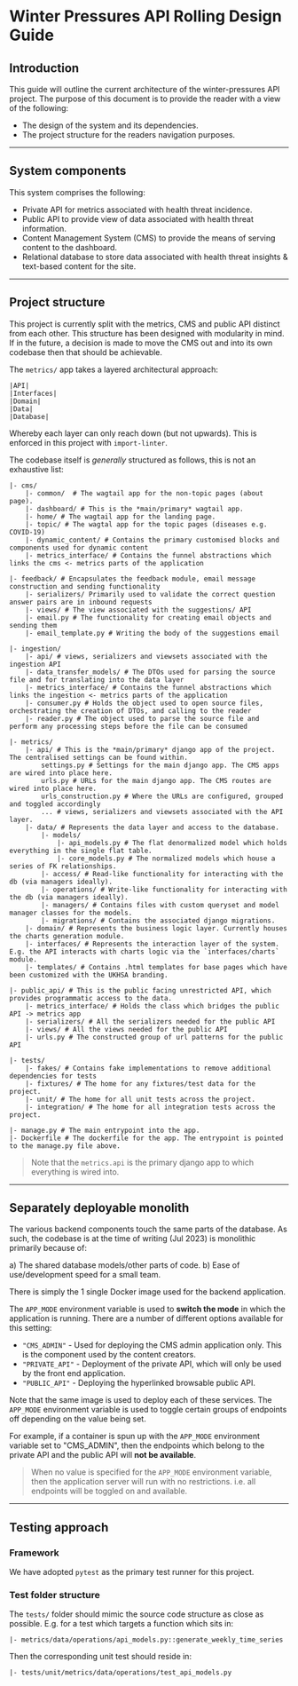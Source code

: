 # Winter Pressures API Rolling Design Guide

## Introduction

This guide will outline the current architecture of the winter-pressures API project.
The purpose of this document is to provide the reader with a view of the following:

- The design of the system and its dependencies.
- The project structure for the readers navigation purposes.

---

## System components

This system comprises the following:
- Private API for metrics associated with health threat incidence.
- Public API to provide view of data associated with health threat information.
- Content Management System (CMS) to provide the means of serving content to the dashboard.
- Relational database to store data associated with health threat insights & text-based content for the site.

---

## Project structure

This project is currently split with the metrics, CMS and public API distinct from each other.
This structure has been designed with modularity in mind. 
If in the future, a decision is made to move the CMS out and into its own codebase then that should be achievable.

The `metrics/` app takes a layered architectural approach:

```
|API|
|Interfaces|
|Domain|
|Data|
|Database|
```

Whereby each layer can only reach down (but not upwards).
This is enforced in this project with `import-linter`.

The codebase itself is *generally* structured as follows, this is not an exhaustive list:

```
|- cms/
    |- common/  # The wagtail app for the non-topic pages (about page).
    |- dashboard/ # This is the *main/primary* wagtail app.
    |- home/ # The wagtail app for the landing page.
    |- topic/ # The wagtal app for the topic pages (diseases e.g. COVID-19)
    |- dynamic_content/ # Contains the primary customised blocks and components used for dynamic content 
    |- metrics_interface/ # Contains the funnel abstractions which links the cms <- metrics parts of the application
   
|- feedback/ # Encapsulates the feedback module, email message construction and sending functionality
    |- serializers/ Primarily used to validate the correct question answer pairs are in inbound requests
    |- views/ # The view associated with the suggestions/ API
    |- email.py # The functionality for creating email objects and sending them
    |- email_template.py # Writing the body of the suggestions email

|- ingestion/
    |- api/ # views, serializers and viewsets associated with the ingestion API
    |- data_transfer_models/ # The DTOs used for parsing the source file and for translating into the data layer
    |- metrics_interface/ # Contains the funnel abstractions which links the ingestion <- metrics parts of the application
    |- consumer.py # Holds the object used to open source files, orchestrating the creation of DTOs, and calling to the reader 
    |- reader.py # The object used to parse the source file and perform any processing steps before the file can be consumed
    
|- metrics/
    |- api/ # This is the *main/primary* django app of the project. The centralised settings can be found within.
        settings.py # Settings for the main django app. The CMS apps are wired into place here.
        urls.py # URLs for the main django app. The CMS routes are wired into place here.
        urls_construction.py # Where the URLs are configured, grouped and toggled accordingly
        ... # views, serializers and viewsets associated with the API layer.
    |- data/ # Represents the data layer and access to the database.
        |- models/
            |- api_models.py # The flat denormalized model which holds everything in the single flat table.
            |- core_models.py # The normalized models which house a series of FK relationships.
        |- access/ # Read-like functionality for interacting with the db (via managers ideally).
        |- operations/ # Write-like functionality for interacting with the db (via managers ideally).
        |- managers/ # Contains files with custom queryset and model manager classes for the models.
        |- migrations/ # Contains the associated django migrations.
    |- domain/ # Represents the business logic layer. Currently houses the charts generation module.
    |- interfaces/ # Represents the interaction layer of the system. E.g. the API interacts with charts logic via the `interfaces/charts` module.
    |- templates/ # Contains .html templates for base pages which have been customized with the UKHSA branding.
    
|- public_api/ # This is the public facing unrestricted API, which provides programmatic access to the data.
    |- metrics_interface/ # Holds the class which bridges the public API -> metrics app
    |- serializers/ # All the serializers needed for the public API
    |- views/ # All the views needed for the public API
    |- urls.py # The constructed group of url patterns for the public API
    
|- tests/
    |- fakes/ # Contains fake implementations to remove additional dependencies for tests
    |- fixtures/ # The home for any fixtures/test data for the project.
    |- unit/ # The home for all unit tests across the project.
    |- integration/ # The home for all integration tests across the project.
    
|- manage.py # The main entrypoint into the app.
|- Dockerfile # The dockerfile for the app. The entrypoint is pointed to the manage.py file above.
```

>Note that the `metrics.api` is the primary django app to which everything is wired into.

---

## Separately deployable monolith

The various backend components touch the same parts of the database. 
As such, the codebase is at the time of writing (Jul 2023) is monolithic primarily because of:

a) The shared database models/other parts of code.
b) Ease of use/development speed for a small team.

There is simply the 1 single Docker image used for the backend application.

The `APP_MODE` environment variable is used to **switch the mode** in which the application is running.
There are a number of different options available for this setting:

- `"CMS_ADMIN"` - Used for deploying the CMS admin application only. This is the component used by the content creators.
- `"PRIVATE_API"` - Deployment of the private API, which will only be used by the front end application.
- `"PUBLIC_API"` - Deploying the hyperlinked browsable public API.

Note that the same image is used to deploy each of these services. 
The `APP_MODE` environment variable is used to toggle certain groups of endpoints off depending on the value being set.

For example, if a container is spun up with the `APP_MODE` environment variable set to "CMS_ADMIN", 
then the endpoints which belong to the private API and the public API will **not be available**.

> When no value is specified for the `APP_MODE` environment variable, then the application server will run with no restrictions.
i.e. all endpoints will be toggled on and available.

---

## Testing approach

### Framework
We have adopted `pytest` as the primary test runner for this project.

### Test folder structure

The `tests/` folder should mimic the source code structure as close as possible.
E.g. for a test which targets a function which sits in:
```
|- metrics/data/operations/api_models.py::generate_weekly_time_series
```
Then the corresponding unit test should reside in:
```
|- tests/unit/metrics/data/operations/test_api_models.py
```
